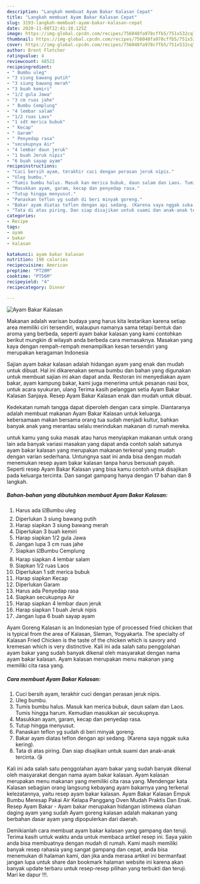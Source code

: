 ```yaml
---
description: "Langkah membuat Ayam Bakar Kalasan Cepat"
title: "Langkah membuat Ayam Bakar Kalasan Cepat"
slug: 3193-langkah-membuat-ayam-bakar-kalasan-cepat
date: 2020-11-08T22:41:18.125Z
image: https://img-global.cpcdn.com/recipes/756048fa978cffb5/751x532cq70/ayam-bakar-kalasan-foto-resep-utama.jpg
thumbnail: https://img-global.cpcdn.com/recipes/756048fa978cffb5/751x532cq70/ayam-bakar-kalasan-foto-resep-utama.jpg
cover: https://img-global.cpcdn.com/recipes/756048fa978cffb5/751x532cq70/ayam-bakar-kalasan-foto-resep-utama.jpg
author: Brent Fletcher
ratingvalue: 4
reviewcount: 48522
recipeingredient:
- " Bumbu uleg"
- "3 siung bawang putih"
- "3 siung bawang merah"
- "3 buah kemiri"
- "1/2 gula Jawa"
- "3 cm ruas jahe"
- " Bumbu Cemplung"
- "4 lembar salam"
- "1/2 ruas Laos"
- "1 sdt merica bubuk"
- " Kecap"
- " Garam"
- " Penyedap rasa"
- "secukupnya Air"
- "4 lembar daun jeruk"
- "1 buah Jeruk nipis"
- "6 buah sayap ayam"
recipeinstructions:
- "Cuci bersih ayam, terakhir cuci dengan perasan jeruk nipis."
- "Uleg bumbu."
- "Tumis bumbu halus. Masuk kan merica bubuk, daun salam dan Laos. Tumis hingga harum. Kemudian masukkan air secukupnya."
- "Masukkan ayam, garam, kecap dan penyedap rasa."
- "Tutup hingga menyusut."
- "Panaskan teflon yg sudah di beri minyak goreng."
- "Bakar ayam diatas teflon dengan api sedang. (Karena saya nggak suka kering)."
- "Tata di atas piring. Dan siap disajikan untuk suami dan anak-anak tercinta. 😘"
categories:
- Recipe
tags:
- ayam
- bakar
- kalasan

katakunci: ayam bakar kalasan 
nutrition: 198 calories
recipecuisine: American
preptime: "PT20M"
cooktime: "PT56M"
recipeyield: "4"
recipecategory: Dinner

---
```



![Ayam Bakar Kalasan](https://img-global.cpcdn.com/recipes/756048fa978cffb5/751x532cq70/ayam-bakar-kalasan-foto-resep-utama.jpg)

Makanan adalah warisan budaya yang harus kita lestarikan karena setiap area memiliki ciri tersendiri, walaupun namanya sama tetapi bentuk dan aroma yang berbeda, seperti ayam bakar kalasan yang kami contohkan berikut mungkin di wilayah anda berbeda cara memasaknya. Masakan yang kaya dengan rempah-rempah menampilkan kesan tersendiri yang merupakan keragaman Indonesia

Sajian ayam bakar kalasan adalah hidangan ayam yang enak dan mudah untuk dibuat. Hal ini dikarenakan semua bumbu dan bahan yang digunakan untuk membuat sajian ini akan dapat anda. Restoran ini menyediakan ayam bakar, ayam kampung bakar, kami juga menerima untuk pesanan nasi box, untuk acara syukuran, ulang Terima kasih pelanggan setia Ayam Bakar Kalasan Sanjaya. Resep Ayam Bakar Kalasan enak dan mudah untuk dibuat.

Kedekatan rumah tangga dapat diperoleh dengan cara simple. Diantaranya adalah membuat makanan Ayam Bakar Kalasan untuk keluarga. kebersamaan makan bersama orang tua sudah menjadi kultur, bahkan banyak anak yang merantau selalu merindukan makanan di rumah mereka.

untuk kamu yang suka masak atau harus menyiapkan makanan untuk orang lain ada banyak variasi masakan yang dapat anda contoh salah satunya ayam bakar kalasan yang merupakan makanan terkenal yang mudah dengan varian sederhana. Untungnya saat ini anda bisa dengan mudah menemukan resep ayam bakar kalasan tanpa harus bersusah payah.
Seperti resep Ayam Bakar Kalasan yang bisa kamu contoh untuk disajikan pada keluarga tercinta. Dan sangat gampang hanya dengan 17 bahan dan 8 langkah.


<!--inarticleads1-->

##### Bahan-bahan yang dibutuhkan membuat Ayam Bakar Kalasan:

1. Harus ada  ☑️Bumbu uleg
1. Diperlukan 3 siung bawang putih
1. Harap siapkan 3 siung bawang merah
1. Diperlukan 3 buah kemiri
1. Harap siapkan 1/2 gula Jawa
1. Jangan lupa 3 cm ruas jahe
1. Siapkan  ☑️Bumbu Cemplung
1. Harap siapkan 4 lembar salam
1. Siapkan 1/2 ruas Laos
1. Diperlukan 1 sdt merica bubuk
1. Harap siapkan  Kecap
1. Diperlukan  Garam
1. Harus ada  Penyedap rasa
1. Siapkan secukupnya Air
1. Harap siapkan 4 lembar daun jeruk
1. Harap siapkan 1 buah Jeruk nipis
1. Jangan lupa 6 buah sayap ayam


Ayam Goreng Kalasan is an Indonesian type of processed fried chicken that is typical from the area of Kalasan, Sleman, Yogyakarta. The specialty of Kalasan Fried Chicken is the taste of the chicken which is savory and kremesan which is very distinctive. Kali ini ada salah satu penggolahan ayam bakar yang sudah banyak dikenal oleh masyarakat dengan nama ayam bakar kalasan. Ayam kalasan merupakan menu makanan yang memiliki cita rasa yang. 

<!--inarticleads2-->

##### Cara membuat  Ayam Bakar Kalasan:

1. Cuci bersih ayam, terakhir cuci dengan perasan jeruk nipis.
1. Uleg bumbu.
1. Tumis bumbu halus. Masuk kan merica bubuk, daun salam dan Laos. Tumis hingga harum. Kemudian masukkan air secukupnya.
1. Masukkan ayam, garam, kecap dan penyedap rasa.
1. Tutup hingga menyusut.
1. Panaskan teflon yg sudah di beri minyak goreng.
1. Bakar ayam diatas teflon dengan api sedang. (Karena saya nggak suka kering).
1. Tata di atas piring. Dan siap disajikan untuk suami dan anak-anak tercinta. 😘


Kali ini ada salah satu penggolahan ayam bakar yang sudah banyak dikenal oleh masyarakat dengan nama ayam bakar kalasan. Ayam kalasan merupakan menu makanan yang memiliki cita rasa yang. Mendengar kata Kalasan sebagian orang langsung kebayang ayam bakarnya yang terkenal kelezatannya, yaitu resep ayam bakar kalasan. Ayam Bakar Kalasan Empuk Bumbu Meresap Pakai Air Kelapa Panggang Oven Mudah Praktis Dan Enak. Resep Ayam Bakar - Ayam bakar merupakan hidangan istimewa olahan daging ayam yang sudah Ayam goreng kalasan adalah makanan yang berbahan dasar ayam yang dipopulerkan dari daerah. 

Demikianlah cara membuat ayam bakar kalasan yang gampang dan teruji. Terima kasih untuk waktu anda untuk membaca artikel resep ini. Saya yakin anda bisa membuatnya dengan mudah di rumah. Kami masih memiliki banyak resep rahasia yang sangat gampang dan cepat, anda bisa menemukan di halaman kami, dan jika anda merasa artikel ini bermanfaat jangan lupa untuk share dan bookmark halaman website ini karena akan banyak update terbaru untuk resep-resep pilihan yang terbukti dan teruji. Mari ke dapur !!!. 
